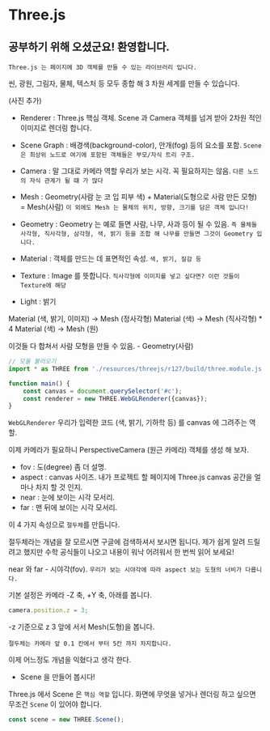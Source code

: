 # Three.js 
## 공부하기 위해 오셨군요! 환영합니다.

`Three.js 는 페이지에 3D 객체를 만들 수 있는 라이브러리 입니다.`

씬, 광원, 그림자, 물체, 텍스처 등 모두 종합 해 3 차원 세계를 만들 수 있습니다.

(사진 추가) 




* Renderer : Three.js 핵심 객체.  Scene 과 Camera 객체를 넘겨 받아 2차원 적인 이미지로 렌더링 합니다.


* Scene Graph : 배경색(background-color), 안개(fog) 등의 요소를 포함. 
    `Scene 은 최상위 노드로 여기에 포함된 객체들은 부모/자식 트리 구조.`


* Camera :  말 그대로 카메라 역할 우리가 보는 시각. 꼭 필요하지는 않음. `다른 노드의 자식 관계가 될 떄 가 많다`



* Mesh : Geometry(사람 눈 코 입 피부 색) + Material(도형으로 사람 만든 모형) = Mesh(사람) 
        `이 외에도 Mesh 는 물체의 위치, 방향, 크기를 담은 객체 입니다!` 



* Geometry : Geometry 는 예로 들면 사람, 나무, 사과 등이 될 수 있음. 
        `즉 물체들 사각형, 직사각형, 삼각형, 색, 밝기 등을 조합 해 나무를 만들면 그것이 Geometry 입니다.`



* Material : 객체를 만드는 데 표면적인 속성. 
            `색, 밝기, 질감 등`



* Texture : Image 를 뜻합니다. `직사각형에 이미지를 넣고 싶다면? 이런 것들이 Texture에 해당`


* Light : 밝기 



Material (색, 밝기, 이미지) -> Mesh (정사각형) 
Material (색) -> Mesh (직사각형) * 4 
Material (색) -> Mesh (원)  

이것들 다 합쳐서 사람 모형을 만들 수 있음. - Geometry(사람) 

``` javascript
// 모듈 불러오기
import * as THREE from './resources/threejs/r127/build/three.module.js';

function main() {
    const canvas = document.querySelector('#c');
    const renderer = new THREE.WebGLRenderer({canvas});
}
```

`WebGLRenderer` 우리가 입력한 코드 (색, 밝기, 기하학 등) 를 canvas 에 그려주는 역할.





이제 카메라가 필요하니 PerspectiveCamera (원근 카메라) 객체를 생성 해 보자.

* fov : 도(degree) 좀 더 설명.
* aspect : canvas 사이즈. 내가 프로젝트 할 페이지에 Three.js canvas 공간을 얼마나 차지 할 것 인지.
* near :  눈에 보이는 시각 모서리.
* far  : 맨 뒤에 보이는 시각 모서리.

이 4 가지 속성으로 `절두체`를 만듭니다.

절두체라는 개념을 잘 모르시면 구글에 검색하셔서 보시면 됩니다.
제가 쉽게 알려 드릴 려고 했지만 수학 공식들이 나오고 내용이 워낙 어려워서 한 번씩 읽어 보세요!


near 와 far - 시야각(fov).
`우리가 보는 시야각에 따라 aspect 보는 도형의 너비가 다릅니다.`

기본 설정은 카메라 -Z 축, +Y 축, 아래를 봅니다.

``` javascript
camera.position.z = 3;
```

-z 기준으로 z 3 앞에 서서 Mesh(도형)을 봅니다.

`절두체는 카메라 앞 0.1 칸에서 부터 5칸 까지 차지합니다.`






이제 어느정도 개념을 익혔다고 생각 한다.

- Scene 을 만들어 봅시다!

Three.js 에서 Scene 은 `핵심 역할` 입니다.
화면에 무엇을 넣거나 렌더링 하고 싶으면 무조건 `Scene` 이 있어야 합니다.

``` javascript
const scene = new THREE.Scene();
```

